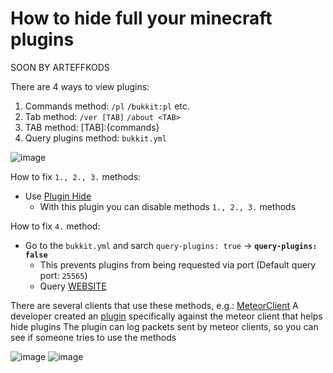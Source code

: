 # How to hide full your minecraft plugins

SOON BY ARTEFFKODS

There are 4 ways to view plugins:

1. Commands method: `/pl` `/bukkit:pl` etc.
2. Tab method: `/ver [TAB]` `/about <TAB>`
3. TAB method: [TAB]:{commands}
4. Query plugins method: `bukkit.yml`

![image](https://github.com/ArteffKod/hide-full-plugins/assets/68272364/3f2e6981-7cea-4336-8a02-f3c8ccd0a457)



How to fix `1., 2., 3.` methods:
- Use [Plugin Hide](https://www.spigotmc.org/resources/plugin-hide-1-13-1-20-choose-which-commands-players-can-execute-and-see.68767/)
  - With this plugin you can disable methods `1., 2., 3.` methods


How to fix `4.` method:
- Go to the `bukkit.yml` and sarch `query-plugins: true` -> **`query-plugins: false`**
  - This prevents plugins from being requested via port (Default query port: `25565`)
  - Query [WEBSITE](https://mcsrvstat.us/)

There are several clients that use these methods, e.g.: [MeteorClient](https://meteorclient.com/)
A developer created an [plugin](https://www.spigotmc.org/resources/plugin-hide-1-16-1-20-hide-plugins-from-hacked-clients.112271/) specifically against the meteor client that helps hide plugins
The plugin can log packets sent by meteor clients, so you can see if someone tries to use the methods

![image](https://github.com/ArteffKod/hide-full-plugins/assets/68272364/93e8488d-7067-44bc-8915-d03826d15007) ![image](https://github.com/ArteffKod/hide-full-plugins/assets/68272364/2ef035e8-f372-4c92-9374-dd8863d08c1c)


